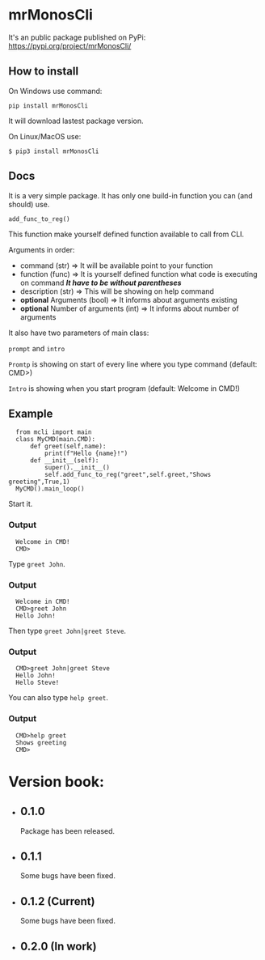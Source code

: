 # mrMonosCli

It's an public package published on PyPi: https://pypi.org/project/mrMonosCli/

## How to install 

On Windows use command:

`pip install mrMonosCli`

It will download lastest package version.

On Linux/MacOS use:

`$ pip3 install mrMonosCli`

## Docs

It is a very simple package.
It has only one build-in function you can (and should) use.

`add_func_to_reg()`

This function make yourself defined function available to call from CLI.

Arguments in order:
- command (str) => It will be available point to your function 
- function (func) => It is yourself defined function what code is executing on command ***It have to be without parentheses*** 
- description (str) => This will be showing on help command 
- **optional** Arguments (bool) => It informs about arguments existing 
- **optional** Number of arguments (int) => It informs about number of arguments 

It also have two parameters of main class:

`prompt` and `intro`

`Promtp` is showing on start of every line where you type command (default: CMD>)

`Intro` is showing when you start program (default: Welcome in CMD!)


## Example

      from mcli import main
      class MyCMD(main.CMD):
          def greet(self,name):
              print(f"Hello {name}!")
          def __init__(self):
              super().__init__()
              self.add_func_to_reg("greet",self.greet,"Shows greeting",True,1)
      MyCMD().main_loop()

Start it. 
### Output
      Welcome in CMD!
      CMD>
      
Type `greet John`.

### Output
      Welcome in CMD!
      CMD>greet John
      Hello John!
      
Then type `greet John|greet Steve`.
### Output
      CMD>greet John|greet Steve
      Hello John!
      Hello Steve!
You can also type `help greet`.
### Output
      CMD>help greet
      Shows greeting
      CMD>
# Version book:
- ## 0.1.0
  Package has been released.
- ## 0.1.1
  Some bugs have been fixed.
- ## 0.1.2 (Current)
  Some bugs have been fixed.
- ## 0.2.0 (In work)
